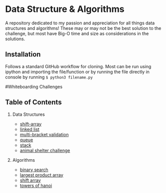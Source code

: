 # Data Structure & Algorithms
A repository dedicated to my passion and appreciation for all things data structures and algorithms!  These may or may not be the best solution to the challenge, but most have Big-O time and size as considerations in the solutions.

## Installation
Follows a standard GitHub workflow for cloning.  Most can be run using ipython and importing the file/function or by running the file directly in console by running ```$ python3 filename.py```

#Whiteboarding Challenges

## Table of Contents
1. Data Structures
    - [shift-array](./data_structures/list)
    - [linked list](./data_structures/linked_list)
    - [multi-bracket validation](./data_structures/multi_bracket_validation)
    - [queue](./data_structures/queue)
    - [stack](./data_structures/stack)
    - [animal shelter challenge](./data_structures)

2. Algorithms
    - [binary search](./challenges/binary-search)
    - [largest product array](./challenges/largest_product_array)
    - [shift array](./challenges/shift-array)
    - [towers of hanoi](./challenges/towers_of_hanoi)

